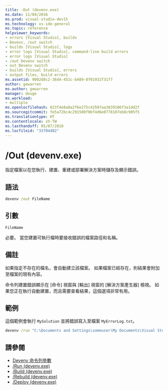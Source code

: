 ```yaml
---
title: -Out (devenv.exe)
ms.date: 11/04/2016
ms.prod: visual-studio-dev15
ms.technology: vs-ide-general
ms.topic: reference
helpviewer_keywords:
- errors [Visual Studio], builds
- Devenv, /out switch
- builds [Visual Studio], logs
- error logs [Visual Studio], command-line build errors
- error logs [Visual Studio]
- /out Devenv switch
- out Devenv switch
- builds [Visual Studio], errors
- output files, build errors
ms.assetid: 9002d8c2-36d4-451c-b489-8f01932f31f7
author: gewarren
ms.author: gewarren
manager: douge
ms.workload:
- multiple
ms.openlocfilehash: 623f4e8a8a2f6e275c42507aa3839106f3a1dd2f
ms.sourcegitcommit: fe5a72bc4c291500f0bf4d6e0778107eb8c905f5
ms.translationtype: HT
ms.contentlocale: zh-TW
ms.lasthandoff: 05/07/2018
ms.locfileid: "33704482"
---
```

# <a name="out-devenvexe"></a>/Out (devenv.exe)
指定檔案以在您執行、建置、重建或部署解決方案時儲存及顯示錯誤。

## <a name="syntax"></a>語法

```cmd
devenv /out FileName
```

## <a name="arguments"></a>引數
 `FileName`

 必要。 當您建置可執行檔時要接收錯誤的檔案路徑和名稱。

## <a name="remarks"></a>備註
 如果指定不存在的檔名，會自動建立該檔案。 如果檔案已經存在，則結果會附加至檔案的現有內容。

 命令列建置錯誤顯示在 [命令] 視窗與 [輸出] 視窗的 [解決方案產生器] 檢視。 如果您正在執行自動建置，而且需要查看結果，這個選項非常有用。

## <a name="example"></a>範例
 這個範例會執行 `MySolution` 並將錯誤寫入至檔案 `MyErrorLog.txt`。

```cmd
devenv /run "C:\Documents and Settings\someuser\My Documents\Visual Studio\Projects\MySolution\MySolution.sln" /out "C:\MyErrorLog.txt"
```

## <a name="see-also"></a>請參閱

- [Devenv 命令列參數](../../ide/reference/devenv-command-line-switches.md)
- [/Run (devenv.exe)](../../ide/reference/run-devenv-exe.md)
- [/Build (devenv.exe)](../../ide/reference/build-devenv-exe.md)
- [/Rebuild (devenv.exe)](../../ide/reference/rebuild-devenv-exe.md)
- [/Deploy (devenv.exe)](../../ide/reference/deploy-devenv-exe.md)